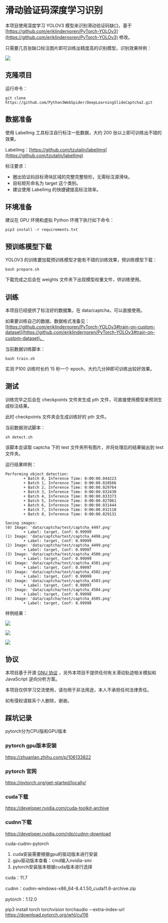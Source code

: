 # 滑动验证码深度学习识别

本项目使用深度学习 YOLOV3 模型来识别滑动验证码缺口，基于 [https://github.com/eriklindernoren/PyTorch-YOLOv3](https://github.com/eriklindernoren/PyTorch-YOLOv3) 修改。

只需要几百张缺口标注图片即可训练出精度高的识别模型，识别效果样例：

![](data/captcha/result/captcha_435.png)
## 克隆项目

运行命令：

```
git clone https://github.com/Python3WebSpider/DeepLearningSlideCaptcha2.git
```

## 数据准备

使用 LabelImg 工具标注自行标注一批数据，大约 200 张以上即可训练出不错的效果。

LabelImg：[https://github.com/tzutalin/labelImg](https://github.com/tzutalin/labelImg)

标注要求：

* 圈出验证码目标滑块区域的完整完整矩形，无需标注源滑块。
* 目标矩形命名为 target 这个类别。
* 建议使用 LabelImg 的快捷键提高标注效率。

## 环境准备

建议在 GPU 环境和虚拟 Python 环境下执行如下命令：

```
pip3 install -r requirements.txt
```

## 预训练模型下载

YOLOV3 的训练要加载预训练模型才能有不错的训练效果，预训练模型下载：

```
bash prepare.sh
```

下载完成之后会在 weights 文件夹下出现模型权重文件，供训练使用。

## 训练

本项目已经提供了标注好的数据集，在 data/captcha，可以直接使用。

如果要训练自己的数据，数据格式准备见：[https://github.com/eriklindernoren/PyTorch-YOLOv3#train-on-custom-dataset](https://github.com/eriklindernoren/PyTorch-YOLOv3#train-on-custom-dataset)。

当前数据训练脚本：

```
bash train.sh
```

实测 P100 训练时长约 15 秒一个 epoch，大约几分钟即可训练出较好效果。

## 测试

训练完毕之后会在 checkpoints 文件夹生成 pth 文件，可直接使用模型来预测生成标注结果。

此时 checkpoints 文件夹会生成训练好的 pth 文件。

当前数据测试脚本：

```
sh detect.sh
```

该脚本会读取 captcha 下的 test 文件夹所有图片，并将处理后的结果输出到 test 文件夹。

运行结果样例：

```
Performing object detection:
        + Batch 0, Inference Time: 0:00:00.044223
        + Batch 1, Inference Time: 0:00:00.028566
        + Batch 2, Inference Time: 0:00:00.029764
        + Batch 3, Inference Time: 0:00:00.032430
        + Batch 4, Inference Time: 0:00:00.033373
        + Batch 5, Inference Time: 0:00:00.027861
        + Batch 6, Inference Time: 0:00:00.031444
        + Batch 7, Inference Time: 0:00:00.032110
        + Batch 8, Inference Time: 0:00:00.029131

Saving images:
(0) Image: 'data/captcha/test/captcha_4497.png'
        + Label: target, Conf: 0.99999
(1) Image: 'data/captcha/test/captcha_4498.png'
        + Label: target, Conf: 0.99999
(2) Image: 'data/captcha/test/captcha_4499.png'
        + Label: target, Conf: 0.99997
(3) Image: 'data/captcha/test/captcha_4500.png'
        + Label: target, Conf: 0.99999
(4) Image: 'data/captcha/test/captcha_4501.png'
        + Label: target, Conf: 0.99997
(5) Image: 'data/captcha/test/captcha_4502.png'
        + Label: target, Conf: 0.99999
(6) Image: 'data/captcha/test/captcha_4503.png'
        + Label: target, Conf: 0.99997
(7) Image: 'data/captcha/test/captcha_4504.png'
        + Label: target, Conf: 0.99998
(8) Image: 'data/captcha/test/captcha_4505.png'
        + Label: target, Conf: 0.99998
```

样例结果：

![](data/captcha/result/captcha_288.png)

![](data/captcha/result/captcha_435.png)

![](data/captcha/result/captcha_354.png)

## 协议

本项目基于开源 [GNU 协议](https://github.com/eriklindernoren/PyTorch-YOLOv3/blob/master/LICENSE)
，另外本项目不提供任何有关滑动轨迹相关模拟和 JavaScript 逆向分析方案。

本项目仅供学习交流使用，请勿用于非法用途，本人不承担任何法律责任。

如有侵权请联系个人删除，谢谢。

## 踩坑记录
pytorch分为CPU版和GPU版本
### pytorch gpu版本安装
https://zhuanlan.zhihu.com/p/106133822
### pytorch 官网
https://pytorch.org/get-started/locally/
### cuda下载
https://developer.nvidia.com/cuda-toolkit-archive
### cudnn下载
https://developer.nvidia.com/rdp/cudnn-download

cuda-cudnn-pytorch
1. cuda安装需要根据gpu的驱动版本进行安装
2. gpu驱动版本查看：cmd输入nvidia-smi
3. pytorch安装版本根据cuda版本进行选择

cuda：11.7

cudnn：cudnn-windows-x86_64-8.4.1.50_cuda11.6-archive.zip

pytorch：1.12.0

pip3 install torch torchvision torchaudio --extra-index-url https://download.pytorch.org/whl/cu116